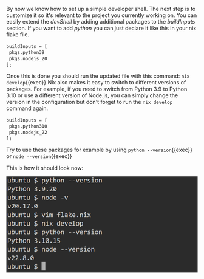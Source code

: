 
By now we know how to set up a simple developer shell. The next step is to customize it so it's relevant to the project you currently working on. You can easily extend the *devShell* by adding additional packages to the *buildInputs* section. If you want to add *python* you can just declare it like this in your nix flake file. 
```
buildInputs = [
 pkgs.python39
 pkgs.nodejs_20
];
```
Once this is done you should run the updated file with this command: `nix develop`{{exec}}
Nix also makes it easy to switch to different versions of packages. For example, if you need to switch from Python 3.9 to Python 3.10 or use a different version of Node.js, you can simply change the version in the configuration but don't forget to run the `nix develop` command again.

```
buildInputs = [
 pkgs.python310
 pkgs.nodejs_22
];
```

Try to use these packages for example by using `python --version`{{exec}} or `node --version`{{exec}}

This is how it should look now:

![New Version, who dis result](../imgs/flake-updated-step4.png)